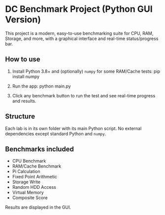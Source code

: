 # DC Benchmark Project (Python GUI Version)

This project is a modern, easy-to-use benchmarking suite for CPU, RAM, Storage, and more, with a graphical interface and real-time status/progress bar.

## How to use

1. Install Python 3.8+ and (optionally) `numpy` for some RAM/Cache tests:
   pip install numpy

2. Run the app:
   python main.py

3. Click any benchmark button to run the test and see real-time progress and results.

## Structure

Each lab is in its own folder with its main Python script.
No external dependencies except standard Python and `numpy`.

## Benchmarks included

- CPU Benchmark
- RAM/Cache Benchmark
- Pi Calculation
- Fixed Point Arithmetic
- Storage Write
- Random HDD Access
- Virtual Memory
- Composite Score

Results are displayed in the GUI.
